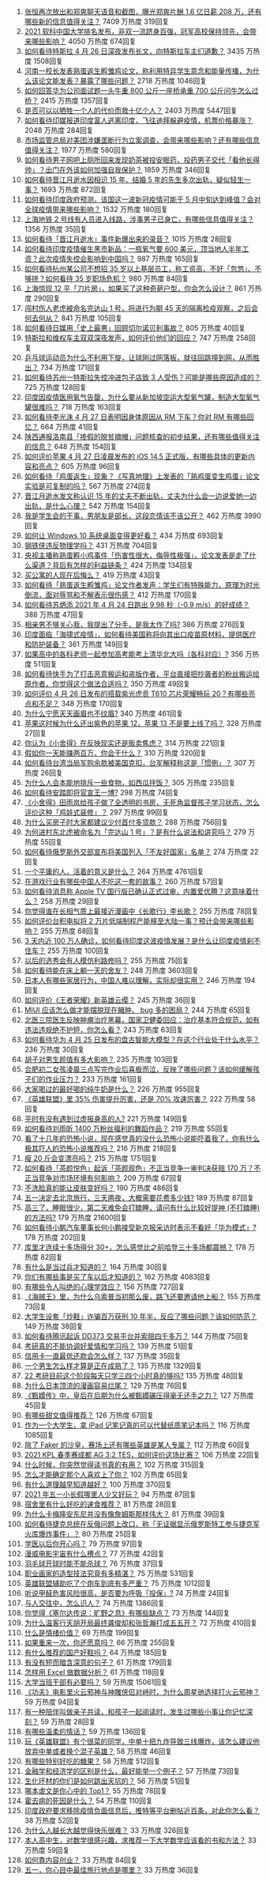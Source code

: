 1. [张恒再次放出和郑爽聊天语音和截图，曝光郑爽片酬 1.6 亿日薪 208 万，还有哪些新的信息值得关注？](https://www.zhihu.com/question/456689667) 7409 万热度 319回复
1. [2021 软科中国大学排名发布，非双一流跻身百强，冠军高校保持领先，会带来哪些影响？](https://www.zhihu.com/question/456588330) 4050 万热度 674回复
1. [如何看待特斯拉 4 月 26 日深夜发布长文，向特斯拉车主们道歉？](https://www.zhihu.com/question/456750609) 3435 万热度 1508回复
1. [河南一校长发表熟蛋返生孵雏鸡论文，称利用特异学生意念和能量传播，为什么该论文能发表？暴露了哪些问题？](https://www.zhihu.com/question/456600672) 2718 万热度 1046回复
1. [如何回答华为公司面试题一头牛重 800 公斤一座桥承重 700 公斤问牛怎么过桥？](https://www.zhihu.com/question/455269838) 2415 万热度 1357回复
1. [是否可以以牺牲一个人的代价而救十亿个人？](https://www.zhihu.com/question/382523269) 2403 万热度 5447回复
1. [如何看待印媒报道印度富人逃离印度，飞往迪拜躲避疫情，机票价格暴涨？](https://www.zhihu.com/question/456507428) 2048 万热度 284回复
1. [市场监管总局对美团涉嫌垄断行为立案调查，会带来哪些影响？还有哪些信息值得关注？](https://www.zhihu.com/question/456670358) 1977 万热度 580回复
1. [如何看待男子网吧上厕所回来发现奶茶被投安眠药，投药男子交代「看他长得帅」？出门在外该如何加强自我保护？](https://www.zhihu.com/question/456477743) 1859 万热度 346回复
1. [如何看待晋江月逝水因相识 15 年、结婚 5 年的先生多次出轨，疑似轻生一事？](https://www.zhihu.com/question/456456779) 1693 万热度 872回复
1. [如何看待印度政府预测，该国这一波新冠疫情可能于 5 月中旬达到峰值？会对全球疫情带来哪些影响？](https://www.zhihu.com/question/456604776) 1532 万热度 180回复
1. [上海地铁 2 号线有人员进入线路，涉事男子已身亡，有哪些信息值得关注？](https://www.zhihu.com/question/456666009) 1356 万热度 35回复
1. [如何看待「晋江月逝水」事件新爆出来的录音？](https://www.zhihu.com/question/456698766) 1015 万热度 28回复
1. [如何看待印度疫情催生黑市新品：一瓶氧气要 600 美元，顶当地人半年工资？此次疫情失控会影响到中国吗？](https://www.zhihu.com/question/456762173) 987 万热度 165回复
1. [如何看待杭州某公司不想招 35 岁以上基层员工，称工资高、不好「忽悠」、不够拼？如何看待 35 岁职场危机？](https://www.zhihu.com/question/456103378) 980 万热度 84回复
1. [上海惊现 12 平「刀片房」，如果买了这种奇葩户型，你会怎么设计？](https://www.zhihu.com/question/455743955) 861 万热度 290回复
1. [闯村伤人老虎被命名完达山 1 号，将进行为期 45 天的隔离检疫观察，之后会何去何从？](https://www.zhihu.com/question/456624777) 841 万热度 105回复
1. [如何看待日媒用「史上最悪」回顾切尔诺贝利事故？](https://www.zhihu.com/question/456713294) 805 万热度 40回复
1. [特斯拉和维权车主双双深夜发声，如何评价他们的回应？](https://www.zhihu.com/question/456587915) 747 万热度 258回复
1. [乒乓球运动员为什么不利用下旋，让球刚过网落板，就往回跳撞到网，从而胜出？](https://www.zhihu.com/question/453888891) 734 万热度 171回复
1. [如何看待苏州一特斯拉失控冲进包子店致 3 人受伤？可能是哪些原因造成的？](https://www.zhihu.com/question/456824609) 725 万热度 128回复
1. [印度因疫情医用氧气告罄，为什么要从新加坡空运大型氧气罐，制造大型氧气罐很难吗？](https://www.zhihu.com/question/456462365) 718 万热度 163回复
1. [如何看待李光洙 4 月 27 日表明因身体原因从 RM 下车？你对 RM 有哪些回忆？](https://www.zhihu.com/question/456761112) 664 万热度 41回复
1. [陕西通报洛南县「掺假的脱贫摘帽」问题核查的初步结果，还有哪些值得关注的信息？](https://www.zhihu.com/question/456741134) 648 万热度 154回复
1. [如何评价苹果 4 月 27 日凌晨发布的 iOS 14.5 正式版，有哪些具体的更新内容和亮点？](https://www.zhihu.com/question/456432980) 605 万热度 96回复
1. [如何看待「鸡蛋返生」现象？《写真地理》上发表的「熟鸡蛋变生鸡蛋」论文实验是可复制的吗？](https://www.zhihu.com/question/456600264) 567 万热度 274回复
1. [晋江月逝水发文称认识 15 年的丈夫不断出轨，丈夫为什么会一边说爱她一边出轨，是什么心理？](https://www.zhihu.com/question/456437104) 542 万热度 154回复
1. [我是学生会的干事，男朋友是部长，这段恋情该不该公开？](https://www.zhihu.com/question/305452167) 462 万热度 3990回复
1. [如何让 Windows 10 系统桌面变得更好看？](https://www.zhihu.com/question/45120814) 434 万热度 693回复
1. [钢铁侠违反物理学吗？](https://www.zhihu.com/question/278556408) 431 万热度 704回复
1. [央视主播称熟蛋孵小鸡事件「伤害性很大，侮辱性极强」，论文发表是走了什么渠道？背后有怎样的利益链条？](https://www.zhihu.com/question/456771764) 424 万热度 134回复
1. [买公寓的人现在后悔么？](https://www.zhihu.com/question/292382327) 419 万热度 43回复
1. [如何看待「熟蛋返生孵雏鸡」论文作者发声：学生们有特殊能力，原理为时光倒流，面对辱骂和不解表示很伤感？](https://www.zhihu.com/question/456639794) 412 万热度 170回复
1. [如何看待苏炳添 2021 年 4 月 24 日跑出 9.98 秒（-0.9 m/s）的好成绩？](https://www.zhihu.com/question/456330592) 388 万热度 47回复
1. [相亲男不够关心我，我提出了分手，是我太作了吗?](https://www.zhihu.com/question/455591381) 386 万热度 276回复
1. [印度面临「海啸式疫情」，如何看待美国称将向其出口疫苗原材料，提供医疗和防护装备？](https://www.zhihu.com/question/456591873) 361 万热度 149回复
1. [如果高中的各科老师一起参加高考能考上清华北大吗（各科对应）?](https://www.zhihu.com/question/443860742) 356 万热度 511回复
1. [如何看待快手为了打击恶意搬运和盗版作者，平台直接把抄袭者的粉丝搬运给原作者，你觉得这个做法合适吗？](https://www.zhihu.com/question/456833182) 350 万热度 49回复
1. [如何评价 4 月 26 日发布的搭载紫光虎贲 T610 芯片荣耀畅玩 20？有哪些亮点和不足？](https://www.zhihu.com/question/456604855) 348 万热度 170回复
1. [为什么宁愿天天画眉也不纹眉?](https://www.zhihu.com/question/360168698) 340 万热度 461回复
1. [苹果这时候为什么还出紫色的苹果 12，苹果 13 不是要上线了吗？](https://www.zhihu.com/question/455759423) 328 万热度 27回复
1. [你认为《小舍得》在反映现实还是贩卖焦虑？](https://www.zhihu.com/question/456153655) 314 万热度 221回复
1. [假如你一天能赚两百万，你会干什么？](https://www.zhihu.com/question/456751113) 310 万热度 320回复
1. [如何看待台湾当局军购余款被美国克扣，台军解释称这是「惯例」？](https://www.zhihu.com/question/456602898) 307 万热度 26回复
1. [为什么人会本能地排斥一些食物，如西瓜拌饭？](https://www.zhihu.com/question/336056006) 305 万热度 235回复
1. [如何看待安踏即将官宣王一博?](https://www.zhihu.com/question/456777013) 298 万热度 74回复
1. [《小舍得》田雨岚给孩子做了全透明的书房，无死角监督孩子学习状态，怎么评价这种「鸡娃式装修」？](https://www.zhihu.com/question/456247026) 297 万热度 99回复
1. [为什么买房子时大家都建议少付首付多贷款？](https://www.zhihu.com/question/311795004) 288 万热度 756回复
1. [为何进村东北虎被命名为「完达山 1 号」？是有什么说法和讲究吗？](https://www.zhihu.com/question/456618989) 279 万热度 55回复
1. [如何看待俄罗斯外交部宣布将美国列入「不友好国家」名单？](https://www.zhihu.com/question/456613035) 274 万热度 22回复
1. [一个平庸的人，活着的意义是什么？](https://www.zhihu.com/question/436020711) 264 万热度 4761回复
1. [在游戏行业有哪些中国人不吃这一套的故事？](https://www.zhihu.com/question/454517038) 260 万热度 57回复
1. [如何看待消息称 Apple TV 国行版已确认正式过审，内置爱优腾？这意味着什么？](https://www.zhihu.com/question/456604493) 258 万热度 29回复
1. [你觉得谁在长相气质上最接近漫画中《长歌行》李长歌？](https://www.zhihu.com/question/454037694) 255 万热度 78回复
1. [如何评价台积电拟将 2 万片低端制程产能移至大陆一事？预计会带来哪些影响？](https://www.zhihu.com/question/456306249) 255 万热度 68回复
1. [3 天内近 100 万人确诊，如何看待印度这波疫情发展？是什么让印度疫情刹不住车？](https://www.zhihu.com/question/456445443) 255 万热度 100回复
1. [以后的选秀会有人模仿利路修吗？](https://www.zhihu.com/question/455026059) 255 万热度 75回复
1. [如何看待能在床上躺一天的舍友？](https://www.zhihu.com/question/318657086) 248 万热度 3603回复
1. [日本人有哪些家居行为，中国人难以理解，实际却很实用？](https://www.zhihu.com/question/365091172) 246 万热度 194回复
1. [如何评价《王者荣耀》新英雄云缨？](https://www.zhihu.com/question/456762502) 245 万热度 36回复
1. [MIUI 应该怎么做才能摆脱现在臃肿、 bug 多的困局？](https://www.zhihu.com/question/453584579) 244 万热度 65回复
1. [北医三院医生反映肿瘤治疗黑幕，国家卫健委回应：治疗基本符合规范，如有违法违规绝不护短，你怎么看？](https://www.zhihu.com/question/456794621) 243 万热度 63回复
1. [如何看待华为 4 月 25 日发布的盘古智能大模型？在这个行业处于什么水平？](https://www.zhihu.com/question/456443707) 236 万热度 30回复
1. [胡子对男生颜值有多大影响？](https://www.zhihu.com/question/294511640) 235 万热度 103回复
1. [合肥初二女孩凌晨三点写完作业后喜极而泣，反映了哪些问题？该如何缓解孩子们的作业压力？](https://www.zhihu.com/question/456173619) 233 万热度 161回复
1. [大家喝过的最好喝的纯牛奶是什么？](https://www.zhihu.com/question/37973170) 226 万热度 955回复
1. [《英雄联盟》里 35% 伤害提升厉害，还是 70% 攻速厉害？](https://www.zhihu.com/question/456472020) 222 万热度 58回复
1. [平时有没有遇到过虚报身高的人?](https://www.zhihu.com/question/331976799) 221 万热度 149回复
1. [如何看待刘雨昕 1400 万粉丝福利的舞蹈作品？](https://www.zhihu.com/question/456685594) 219 万热度 55回复
1. [看了十几年的恐怖小说，现在感觉真的没什么恐怖小说能吓着我了，你有什么极其吓人的恐怖小说推荐吗？](https://www.zhihu.com/question/308483390) 216 万热度 218回复
1. [瘦 20 斤会变漂亮吗？](https://www.zhihu.com/question/392591592) 215 万热度 1751回复
1. [如何看待「茶颜悦色」起诉「茶颜观色」不正当竞争一审判决获赔 170 万？不正当竞争对市场环境有何影响？](https://www.zhihu.com/question/456611975) 209 万热度 67回复
1. [不洗脸真的能让皮肤变好吗？](https://www.zhihu.com/question/317026624) 190 万热度 486回复
1. [五一决定去北京旅行，三天两夜，大概需要花费多少钱?](https://www.zhihu.com/question/452999311) 189 万热度 87回复
1. [高三了，睡眠很少，第二天难免会打瞌睡，请问有什么比较好提神 (不打瞌睡) 的方法吗?](https://www.zhihu.com/question/309565178) 179 万热度 21600回复
1. [如何看待小鹏汽车董事长何小鹏接受新京报采访时表示不看好「华为模式」?](https://www.zhihu.com/question/455998211) 178 万热度 202回复
1. [库里才连续十多场得分 30+，怎么感觉比之前哈登三十多场都震撼？](https://www.zhihu.com/question/455753569) 178 万热度 82回复
1. [有什么是当过兵才知道的？](https://www.zhihu.com/question/276955696) 164 万热度 30回复
1. [你们有哪些事是买了车以后才知道的？](https://www.zhihu.com/question/31086102) 162 万热度 4083回复
1. [有哪些令人叫绝的心理学效应？](https://www.zhihu.com/question/20357247) 156 万热度 727回复
1. [《海贼王》里，为什么乌索普当初那么废，路飞还要邀请他上船？](https://www.zhihu.com/question/456294379) 155 万热度 73回复
1. [大学生设套「炒鞋」诈骗百万获刑 10 年半，反应了哪些问题？该如何防范？](https://www.zhihu.com/question/456264816) 149 万热度 38回复
1. [如何看待腾讯起诉 DD373 交易平台并索赔四千多万？](https://www.zhihu.com/question/453578487) 144 万热度 75回复
1. [考研真的不能协调好爱情和学习吗？](https://www.zhihu.com/question/455745157) 139 万热度 51回复
1. [信用卡一直最低还款会怎么样？](https://www.zhihu.com/question/448302850) 137 万热度 35回复
1. [一个男生怎么样才算是正在成熟了？](https://www.zhihu.com/question/431134549) 135 万热度 1329回复
1. [22 考研目前这个阶段每天只学三四个小时真的够吗?](https://www.zhihu.com/question/456380899) 135 万热度 48回复
1. [为什么日本顶流的漫画容易烂尾？](https://www.zhihu.com/question/453824776) 129 万热度 76回复
1. [《甄嬛传》中，皇后在后期为什么被甄嬛碾压得毫无还手之力？](https://www.zhihu.com/question/372451881) 127 万热度 45回复
1. [有哪些甜文值得推荐？](https://www.zhihu.com/question/355515763) 126 万热度 67回复
1. [作为一个大学生，拿 iPad 记笔记真的可以代替纸质笔记本吗？](https://www.zhihu.com/question/304770209) 116 万热度 1085回复
1. [除了 Faker 的沙皇，赛场上还有哪些英雄是某人专属？](https://www.zhihu.com/question/443771037) 112 万热度 60回复
1. [2021 KPL 春季赛成都 AG 3:2 TES，如何评价这场比赛？](https://www.zhihu.com/question/456536490) 106 万热度 22回复
1. [什么时候，你突然觉得读书真的有用？](https://www.zhihu.com/question/453740380) 102 万热度 315回复
1. [怎么才能确定那个人喜欢上了你？](https://www.zhihu.com/question/455880516) 102 万热度 65回复
1. [有什么道理越早知道越好？](https://www.zhihu.com/question/431287807) 100 万热度 370回复
1. [2021 年五一小长假哪里人少又好玩？](https://www.zhihu.com/question/454525882) 94 万热度 87回复
1. [宿舍里有什么好吃的速食推荐？](https://www.zhihu.com/question/451613847) 81 万热度 28回复
1. [为什么卡梅隆安东尼并没有像詹姆斯那样伟大？](https://www.zhihu.com/question/456366064) 81 万热度 39回复
1. [如何看待捷克总统在反俄问题上改口，称「无证据显示俄罗斯特工参与捷克军火库爆炸事件」？](https://www.zhihu.com/question/456597533) 80 万热度 25回复
1. [学医以后你开心吗？](https://www.zhihu.com/question/455333738) 79 万热度 97回复
1. [漫威电影宇宙有什么槽点？](https://www.zhihu.com/question/305191364) 77 万热度 42回复
1. [羽毛球开球时能不能杀球？](https://www.zhihu.com/question/455936801) 76 万热度 37回复
1. [职业画家的造型技法究竟有多精湛？](https://www.zhihu.com/question/273919371) 75 万热度 531回复
1. [英雄联盟辅助吃了个炮车到底有多严重？](https://www.zhihu.com/question/341459636) 75 万热度 1012回复
1. [听说甲醛危害风险很高，是否要为呼吸「投保」?](https://www.zhihu.com/question/455436050) 74 万热度 24回复
1. [与人交往中，怎么识人？](https://www.zhihu.com/question/325225784) 74 万热度 1386回复
1. [你觉得《塞尔达传说：旷野之息》有哪些缺点？](https://www.zhihu.com/question/442267662) 73 万热度 144回复
1. [为什么温客行天胡开局最终龚俊却和张哲瀚打成五五开？](https://www.zhihu.com/question/451602312) 72 万热度 410回复
1. [什么是情绪价值？](https://www.zhihu.com/question/326968879) 69 万热度 199回复
1. [如果重来一次，你还愿意吗？](https://www.zhihu.com/question/455152927) 66 万热度 255回复
1. [有什么推荐的国产好鞋吗？](https://www.zhihu.com/question/452510931) 64 万热度 185回复
1. [有没有短而暗含深意的句子？](https://www.zhihu.com/question/443439850) 61 万热度 179回复
1. [怎样用 Excel 做数据分析？](https://www.zhihu.com/question/19754722) 61 万热度 118回复
1. [大学当班干部有必要吗？](https://www.zhihu.com/question/295922396) 59 万热度 15061回复
1. [《功夫》电影里火云邪神与神雕侠侣对峙时，为什么周星驰选择打火云邪神？](https://www.zhihu.com/question/29221858) 59 万热度 94回复
1. [有一种陪伴叫做亲子共读，和孩子一起阅读时，发生过哪些小事让你记忆深刻？](https://www.zhihu.com/question/454403577) 59 万热度 28回复
1. [有哪些温柔的情话？](https://www.zhihu.com/question/445829954) 59 万热度 136回复
1. [玩《英雄联盟》有个很菜的同学，中单十把九炸导致三线爆炸，该怎么建议他放弃中单或者换个混子英雄？](https://www.zhihu.com/question/452787061) 58 万热度 46回复
1. [有哪些特别好吃的糖果？](https://www.zhihu.com/question/22631051) 58 万热度 512回复
1. [金融学和经济学的区别是什么，最好能举一个例子？](https://www.zhihu.com/question/390824448) 57 万热度 73回复
1. [生化环材的你们是如何跳出天坑的？](https://www.zhihu.com/question/453870771) 56 万热度 51回复
1. [哪本虐文是你心中的 Top1？](https://www.zhihu.com/question/419593520) 55 万热度 78回复
1. [霍去病的死因是什么？](https://www.zhihu.com/question/23393068) 54 万热度 110回复
1. [印度政府要求移除疫情负面信息后，推特等平台删帖近百条，对此你怎么看？](https://www.zhihu.com/question/456608680) 38 万热度 52回复
1. [为什么人越长大越觉得快乐很难？](https://www.zhihu.com/question/454683034) 33 万热度 326回复
1. [本人高中生，对数学很感兴趣，求推荐一下大学数学应该看的书和方法？](https://www.zhihu.com/question/444606417) 33 万热度 59回复
1. [如何靠内容创业？](https://www.zhihu.com/question/44078624) 33 万热度 84回复
1. [五一，你心目中最佳旅行地点是哪里？](https://www.zhihu.com/question/453601967) 33 万热度 36回复